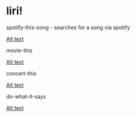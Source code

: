 # liri!

spotify-this-song - searches for a song via spotify

[Alt text](/ss1.png?raw=true)

movie-this

[Alt text](/ss2.png?raw=true)

concert-this

[Alt text](/ss3.png?raw=true)

do-what-it-says

[Alt text](/ss4.png?raw=true)
